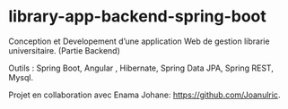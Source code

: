 # library-app-backend-spring-boot

Conception et Developement d’une application Web de gestion librarie universitaire. (Partie Backend)

Outils : Spring Boot, Angular , Hibernate, Spring Data JPA, Spring REST, Mysql.

Projet en collaboration avec Enama Johane: https://github.com/Joanulric.
